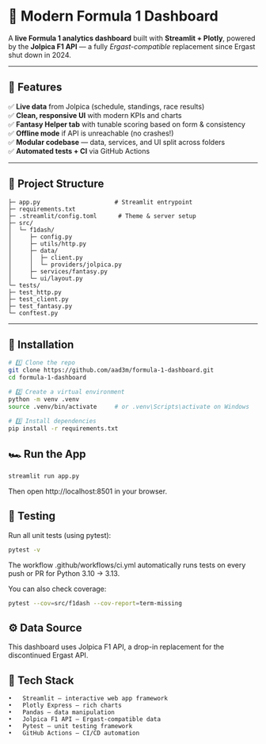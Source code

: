 
# 🏁 Modern Formula 1 Dashboard

A **live Formula 1 analytics dashboard** built with **Streamlit + Plotly**, powered by the **Jolpica F1 API** — a fully *Ergast-compatible* replacement since Ergast shut down in 2024.

---

## 🚀 Features

✅ **Live data** from Jolpica (schedule, standings, race results)  
✅ **Clean, responsive UI** with modern KPIs and charts  
✅ **Fantasy Helper tab** with tunable scoring based on form & consistency  
✅ **Offline mode** if API is unreachable (no crashes!)  
✅ **Modular codebase** — data, services, and UI split across folders  
✅ **Automated tests + CI** via GitHub Actions  

---

## 📂 Project Structure
```f1-dashboard/
├─ app.py                     # Streamlit entrypoint
├─ requirements.txt
├─ .streamlit/config.toml      # Theme & server setup
├─ src/
│  └─ f1dash/
│     ├─ config.py
│     ├─ utils/http.py
│     ├─ data/
│     │  ├─ client.py
│     │  └─ providers/jolpica.py
│     ├─ services/fantasy.py
│     └─ ui/layout.py
└─ tests/
├─ test_http.py
├─ test_client.py
├─ test_fantasy.py
└─ conftest.py
```

---

## 🧰 Installation

```bash
# 1️⃣ Clone the repo
git clone https://github.com/aad3m/formula-1-dashboard.git
cd formula-1-dashboard

# 2️⃣ Create a virtual environment
python -m venv .venv
source .venv/bin/activate     # or .venv\Scripts\activate on Windows

# 3️⃣ Install dependencies
pip install -r requirements.txt
```

## 🏎️ Run the App
```bash
streamlit run app.py
```
Then open http://localhost:8501 in your browser.

## 🧪 Testing
Run all unit tests (using pytest):
```bash
pytest -v
```
The workflow .github/workflows/ci.yml automatically runs tests on every push or PR for Python 3.10 → 3.13.

You can also check coverage:
```bash
pytest --cov=src/f1dash --cov-report=term-missing
```

## ⚙️ Data Source
This dashboard uses Jolpica F1 API, a drop-in replacement for the discontinued Ergast API.

## 🧱 Tech Stack
	•	Streamlit — interactive web app framework
	•	Plotly Express — rich charts
	•	Pandas — data manipulation
	•	Jolpica F1 API — Ergast-compatible data
	•	Pytest — unit testing framework
	•	GitHub Actions — CI/CD automation